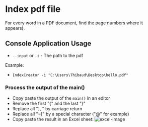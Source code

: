 # Index pdf file
For every word in a PDF document, find the page numbers where it appears).

## Console Application Usage
* `--input` or `-i` - The path to the pdf

Example:
* `IndexCreator -i "C:\Users\Thibaud\Desktop\hello.pdf"`

### Process the output of the main()
* Copy paste the output of the `main()` in an editor
* Remove the first "{" and the last "}"
* Replace all "], " by carriage return
* Replace all "=[" by a special character ("@" for example)
* Copy paste the result in an Excel sheet:
![excel-image](https://dl.dropboxusercontent.com/u/22987083/pdf-index.png)
